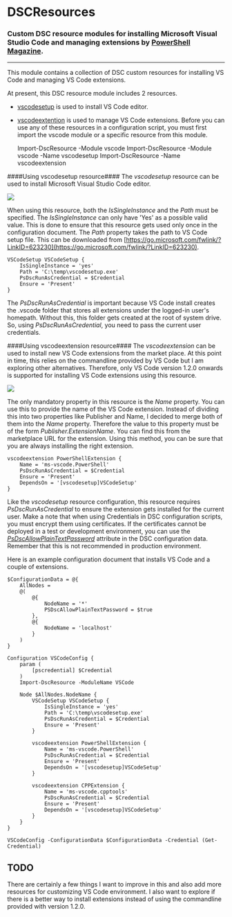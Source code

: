 # DSCResources #
### Custom DSC resource modules for installing Microsoft Visual Studio Code and managing extensions by [PowerShell Magazine](http://www.powershellmagazine.com "PowerShell Magazine"). ###

----------

This module contains a collection of DSC custom resources for installing VS Code and managing VS Code extensions.

At present, this DSC resource module includes 2 resources.
- [vscodesetup](https://github.com/rchaganti/DSCResources/tree/master/vscode/DSCResources/vscodesetup) is used to install VS Code editor.
- [vscodeextention](https://github.com/rchaganti/DSCResources/tree/master/vscode/DSCResources/vscodeextension) is used to manage VS Code extensions.
Before you can use any of these resources in a configuration script, you must first import the vscode module or a specific resource from this module.

    Import-DscResource -Module vscode
    Import-DscResource -Module vscode -Name vscodesetup
    Import-DscResource -Name vscodeextension

####Using vscodesetup resource####
The *vscodesetup* resource can be used to install Microsoft Visual Studio Code editor.

![](http://i.imgur.com/rndNDqC.png)

When using this resource, both the *IsSingleInstance* and the *Path* must be specified. The *IsSingleInstance* can only have 'Yes' as a possible valid value. This is done to ensure that this resource gets used only once in the configuration document. The *Path* property takes the path to VS Code setup file. This can be downloaded from [https://go.microsoft.com/fwlink/?LinkID=623230](https://go.microsoft.com/fwlink/?LinkID=623230). 

    VSCodeSetup VSCodeSetup {
        IsSingleInstance = 'yes'
        Path = 'C:\temp\vscodesetup.exe'
        PsDscRunAsCredential = $Credential
        Ensure = 'Present'
    }

The *PsDscRunAsCredential* is important because VS Code install creates the .vscode folder that stores all extensions under the logged-in user's homepath. Without this, this folder gets created at the root of system drive. So, using *PsDscRunAsCredential*, you need to pass the current user credentials.

####Using vscodeextension resource####
The *vscodeextension* can be used to install new VS Code extensions from the market place. At this point in time, this relies on the commandline provided by VS Code but I am exploring other alternatives. Therefore, only VS Code version 1.2.0 onwards is supported for installing VS Code extensions using this resource.

![](http://i.imgur.com/pRREXL5.png)

The only mandatory property in this resource is the *Name* property. You can use this to provide the name of the VS Code extension. Instead of dividing this into two properties like Publisher and Name, I decided to merge both of them into the *Name* property. Therefore the value to this property must be of the form *Publisher.ExtensionName*. You can find this from the marketplace URL for the extension. Using this method, you can be sure that you are always installing the right extension.

    vscodeextension PowerShellExtension {
        Name = 'ms-vscode.PowerShell'
        PsDscRunAsCredential = $Credential
        Ensure = 'Present'
        DependsOn = '[vscodesetup]VSCodeSetup'
    }

Like the *vscodesetup* resource configuration, this resource requires *PsDscRunAsCredential* to ensure the extension gets installed for the current user. Make a note that when using Credentials in DSC configuration scripts, you must encrypt them using certificates. If the certificates cannot be deployed in a test or development environment, you can use the *[PsDscAllowPlainTextPassword](http://www.powershellmagazine.com/2013/09/26/using-the-credential-attribute-of-dsc-file-resource/)* attribute in the DSC configuration data. Remember that this is not recommended in production environment.

Here is an example configuration document that installs VS Code and a couple of extensions.

    $ConfigurationData = @{
    	AllNodes = 
    	@(
    		@{
    			NodeName = '*'
    			PSDscAllowPlainTextPassword = $true
    		},
    		@{
    			NodeName = 'localhost'
    		}
    	)
    }
    
    Configuration VSCodeConfig {
    	param (
    		[pscredential] $Credential
    	)
    	Import-DscResource -ModuleName VSCode
    
    	Node $AllNodes.NodeName {
    		VSCodeSetup VSCodeSetup {
    			IsSingleInstance = 'yes'
    			Path = 'C:\temp\vscodesetup.exe'
    			PsDscRunAsCredential = $Credential
    			Ensure = 'Present'
    		}
    
    		vscodeextension PowerShellExtension {
    			Name = 'ms-vscode.PowerShell'
	    		PsDscRunAsCredential = $Credential
    			Ensure = 'Present'
    			DependsOn = '[vscodesetup]VSCodeSetup'
    		}
    
    		vscodeextension CPPExtension {
    			Name = 'ms-vscode.cpptools'
    			PsDscRunAsCredential = $Credential
    			Ensure = 'Present'
    			DependsOn = '[vscodesetup]VSCodeSetup'
    		}
    	}
    }
    
    VSCodeConfig -ConfigurationData $ConfigurationData -Credential (Get-Credential)

## TODO ##
There are certainly a few things I want to improve in this and also add more resources for customizing VS Code environment. I also want to explore if there is a better way to install extensions instead of using the commandline provided with version 1.2.0.